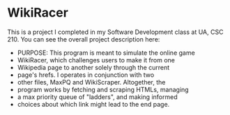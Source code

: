 # WikiRacer

This is a project I completed in my Software Development class at UA, CSC 210. You can see the overall project description here:

* PURPOSE: This program is meant to simulate the online game
* WikiRacer, which challenges users to make it from one
* Wikipedia page to another solely through the current
* page's hrefs. I operates in conjunction with two
* other files, MaxPQ and WikiScraper. Altogether, the
* program works by fetching and scraping HTMLs, managing 
* a max priority queue of "ladders", and making informed
* choices about which link might lead to the end page.
